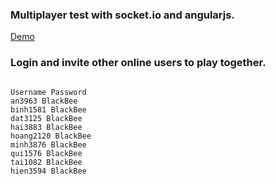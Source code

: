 ### Multiplayer test with socket.io and angularjs.

[Demo](http://nz-play-friend.azurewebsites.net/)

### Login and invite other online users to play together.


```

Username Password
an3963 BlackBee
binh1581 BlackBee
dat3125 BlackBee
hai3883 BlackBee
hoang2120 BlackBee
minh3876 BlackBee
qui1576 BlackBee
tai1082 BlackBee
hien3594 BlackBee
```
